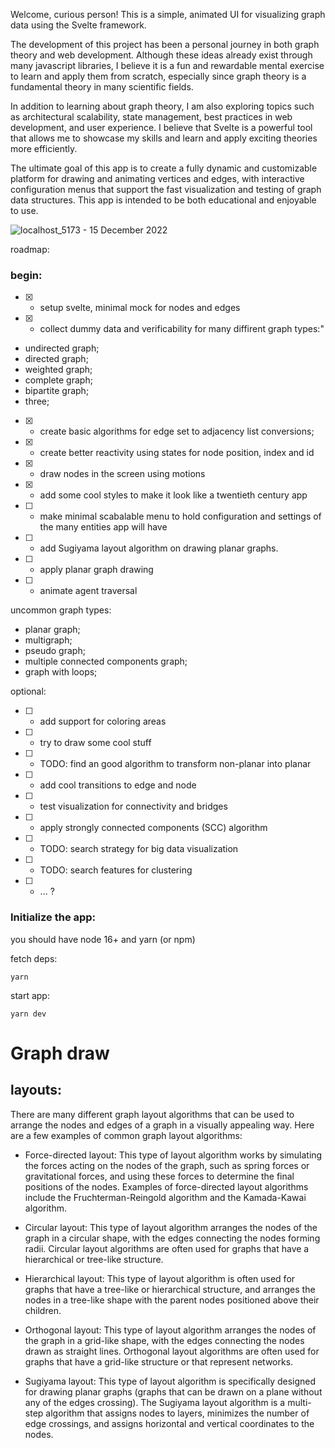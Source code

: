 Welcome, curious person! This is a simple, animated UI for visualizing graph data using the Svelte framework.

The development of this project has been a personal journey in both graph theory and web development. Although these ideas already exist through many javascript libraries, I believe it is a fun and rewardable mental exercise to learn and apply them from scratch, especially since graph theory is a fundamental theory in many scientific fields.

In addition to learning about graph theory, I am also exploring topics such as architectural scalability, state management, best practices in web development, and user experience. I believe that Svelte is a powerful tool that allows me to showcase my skills and learn and apply exciting theories more efficiently.

The ultimate goal of this app is to create a fully dynamic and customizable platform for drawing and animating vertices and edges, with interactive configuration menus that support the fast visualization and testing of graph data structures. This app is intended to be both educational and enjoyable to use.

![localhost_5173 - 15 December 2022](https://user-images.githubusercontent.com/34718184/207974548-eb6db1ea-f912-4257-8751-5d44e96cae22.gif)


roadmap:
### begin:
- [x] - setup svelte, minimal mock for nodes and edges
- [x] - collect dummy data and verificability for many diffirent graph types:"
* undirected graph;
* directed graph;
* weighted graph;
* complete graph;
* bipartite graph;
* three;
- [x] - create basic algorithms for edge set to adjacency list conversions; 
- [x] - create better reactivity using states for node position, index and id
- [x] - draw nodes in the screen using motions
- [x] - add some cool styles to make it look like a twentieth century app
- [ ] - make minimal scabalable menu to hold configuration and settings of the many entities app will have
- [ ] - add Sugiyama layout algorithm on drawing planar graphs.
- [ ] - apply planar graph drawing
- [ ] - animate agent traversal

uncommon graph types:
* planar graph;
* multigraph;
* pseudo graph;
* multiple connected components graph;
* graph with loops;

optional:
- [ ] - add support for coloring areas
- [ ] - try to draw some cool stuff  
- [ ] - TODO: find an good algorithm to transform non-planar into planar
- [ ] - add cool transitions to edge and node
- [ ] - test visualization for connectivity and bridges
- [ ] - apply strongly connected components (SCC) algorithm 
- [ ] - TODO: search strategy for big data visualization
- [ ] - TODO: search features for clustering
- [ ] - ... ?

### Initialize the app:
you should have node 16+ and yarn (or npm)

fetch deps:
```
yarn
```
start app:
```
yarn dev
```


# Graph draw

## layouts:

There are many different graph layout algorithms that can be used to arrange the nodes and edges of a graph in a visually appealing way. Here are a few examples of common graph layout algorithms:

* Force-directed layout: This type of layout algorithm works by simulating the forces acting on the nodes of the graph, such as spring forces or gravitational forces, and using these forces to determine the final positions of the nodes. Examples of force-directed layout algorithms include the Fruchterman-Reingold algorithm and the Kamada-Kawai algorithm.

* Circular layout: This type of layout algorithm arranges the nodes of the graph in a circular shape, with the edges connecting the nodes forming radii. Circular layout algorithms are often used for graphs that have a hierarchical or tree-like structure.

* Hierarchical layout: This type of layout algorithm is often used for graphs that have a tree-like or hierarchical structure, and arranges the nodes in a tree-like shape with the parent nodes positioned above their children.

* Orthogonal layout: This type of layout algorithm arranges the nodes of the graph in a grid-like shape, with the edges connecting the nodes drawn as straight lines. Orthogonal layout algorithms are often used for graphs that have a grid-like structure or that represent networks.

* Sugiyama layout: This type of layout algorithm is specifically designed for drawing planar graphs (graphs that can be drawn on a plane without any of the edges crossing). The Sugiyama layout algorithm is a multi-step algorithm that assigns nodes to layers, minimizes the number of edge crossings, and assigns horizontal and vertical coordinates to the nodes.
